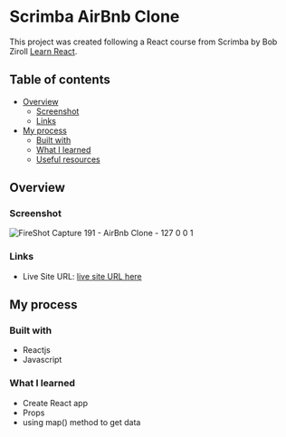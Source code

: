 # Scrimba AirBnb Clone

This project was created following a React course from Scrimba by Bob Ziroll [Learn React](https://scrimba.com/learn/learnreact).

## Table of contents

- [Overview](#overview)
  - [Screenshot](#screenshot)
  - [Links](#links)
- [My process](#my-process)
  - [Built with](#built-with)
  - [What I learned](#what-i-learned)
  - [Useful resources](#useful-resources)

## Overview

### Screenshot

![FireShot Capture 191 - AirBnb Clone - 127 0 0 1](https://user-images.githubusercontent.com/106422023/234209777-ad73acbd-cfa0-4115-99e6-8b908788f2a0.png)

### Links

- Live Site URL: [live site URL here](https://airbnb-clone-khaki-kappa.vercel.app/)

## My process

### Built with

- Reactjs
- Javascript

### What I learned

- Create React app
- Props
- using map() method to get data
